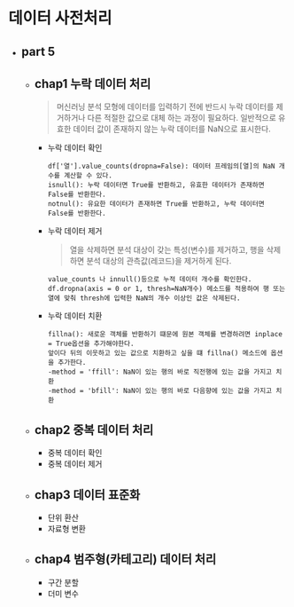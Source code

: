 # 데이터 사전처리

* part 5
    ---
    
    * chap1 누락 데이터 처리
        ---
        >머신러닝 분석 모형에 데이터를 입력하기 전에 반드시 누락 데이터를 제거하거나 다른 적절한 값으로 대체
        하는 과정이 필요하다. 일반적으로 유효한 데이터 값이 존재하지 않는 누락 데이터를 NaN으로 표시한다.
        
        * 누락 데이터 확인
            ~~~
            df['열'].value_counts(dropna=False): 데이터 프레임의[열]의 NaN 개수를 계산할 수 있다.            
            isnull(): 누락 데이터면 True를 반환하고, 유효한 데이터가 존재하면 False를 반환한다.
            notnul(): 유요한 데이터가 존재하면 True를 반환하고, 누락 데이터면 False를 반환한다.
            ~~~  
        * 누락 데이터 제거
          >열을 삭제하면 분석 대상이 갖는 특성(변수)를 제거하고, 행을 삭제하면 분석 대상의 관측값(레코드)을 제거하게 된다.
          ~~~
          value_counts 나 innull()등으로 누적 데이터 개수를 확인한다.       
          df.dropna(axis = 0 or 1, thresh=NaN개수) 메소드를 적용하여 행 또는 열에 맞춰 thresh에 입력한 NaN의 개수 이상인 값은 삭제된다.
          ~~~
        * 누락 데이터 치환
          ~~~
          fillna(): 새로운 객체를 반환하기 떄문에 원본 객체를 변경하려면 inplace = True옵션을 추가해야한다.
          앞이다 뒤의 이웃하고 있는 값으로 치환하고 싶을 떄 fillna() 메소드에 옵션을 추가한다.
          -method = 'ffill': NaN이 있는 행의 바로 직전행에 있는 값을 가지고 치환
          -method = 'bfill': NaN이 있는 행의 바로 다음향에 있는 값을 가지고 치환
          ~~~
    * chap2 중복 데이터 처리
        ---
        * 중복 데이터 확인
        * 중복 데이터 제거
      
    * chap3 데이터 표준화
        ---
        * 단위 환산
        * 자료형 변환
    
    * chap4 범주형(카테고리) 데이터 처리    
        ---
        * 구간 분할
        * 더미 변수
    
